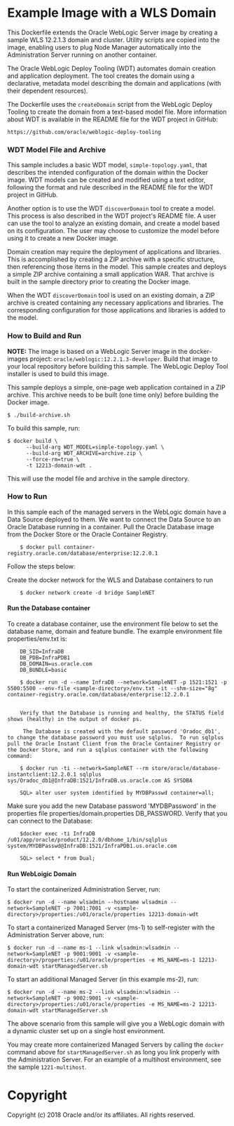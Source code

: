 Example Image with a WLS Domain
===============================
This Dockerfile extends the Oracle WebLogic Server image by creating a sample WLS 12.2.1.3 domain and cluster. Utility scripts are copied into the image, enabling users to plug Node Manager automatically into the Administration Server running on another container.

The Oracle WebLogic Deploy Tooling (WDT) automates domain creation and application deployment.  The tool creates the domain using a declarative, metadata model describing the domain and applications (with their dependent resources). 

The Dockerfile uses the `createDomain` script from the WebLogic Deploy Tooling to create the domain from a text-based model file. More information about WDT is available in the README file for the WDT project in GitHub:

`https://github.com/oracle/weblogic-deploy-tooling`

### WDT Model File and Archive

This sample includes a basic WDT model, `simple-topology.yaml`, that describes the intended configuration of the domain within the Docker image. WDT models can be created and modified using a text editor, following the format and rule described in the README file for the WDT project in GitHub.

Another option is to use the WDT `discoverDomain` tool to create a model. This process is also described in the WDT project's README file. A user can use the tool to analyze an existing domain, and create a model based on its configuration. The user may choose to customize the model before using it to create a new Docker image.

Domain creation may require the deployment of applications and libraries. This is accomplished by creating a ZIP archive with a specific structure, then referencing those items in the model. This sample creates and deploys a simple ZIP archive containing a small application WAR. That archive is built in the sample directory prior to creating the Docker image.

When the WDT `discoverDomain` tool is used on an existing domain, a ZIP archive is created containing any necessary applications and libraries. The corresponding configuration for those applications and libraries is added to the model.

### How to Build and Run

**NOTE:** The image is based on a WebLogic Server image in the docker-images project: `oracle/weblogic:12.2.1.3-developer`. Build that image to your local repository before building this sample.  The WebLogic Deploy Tool installer is used to build this image.


This sample deploys a simple, one-page web application contained in a ZIP archive. This archive needs to be built (one time only) before building the Docker image.

    $ ./build-archive.sh

To build this sample, run:

    $ docker build \
          --build-arg WDT_MODEL=simple-topology.yaml \
          --build-arg WDT_ARCHIVE=archive.zip \
          --force-rm=true \
          -t 12213-domain-wdt .

This will use the model file and archive in the sample directory.

### How to Run 
In this sample each of the managed servers in the WebLogic domain have a Data Source deployed to them. We want to connect the Data Source to an Oracle Database running in a container. Pull the Oracle Database image from the Docker Store or the Oracle Container Registry.

        $ docker pull container-registry.oracle.com/database/enterprise:12.2.0.1

Follow the steps below:

Create the docker network for the WLS and Database containers to run

        $ docker network create -d bridge SampleNET

#### Run the Database container

To create a database container, use the environment file below to set the database name, domain and feature bundle.  The example environment file properties/env.txt is:

        DB_SID=InfraDB
        DB_PDB=InfraPDB1
        DB_DOMAIN=us.oracle.com
        DB_BUNDLE=basic

        $ docker run -d --name InfraDB --network=SampleNET -p 1521:1521 -p 5500:5500 --env-file <sample-directory>/env.txt -it --shm-size="8g" container-registry.oracle.com/database/enterprise:12.2.0.1


        Verify that the Database is running and healthy, the STATUS field shows (healthy) in the output of docker ps.

         The Database is created with the default password 'Oradoc_db1', to change the database password you must use sqlplus.  To run sqlplus pull the Oracle Instant Client from the Oracle Container Registry or the Docker Store, and run a sqlplus container with the following command:

        $ docker run -ti --network=SampleNET --rm store/oracle/database-instantclient:12.2.0.1 sqlplus sys/Oradoc_db1@InfraDB:1521/InfraDB.us.oracle.com AS SYSDBA

        SQL> alter user system identified by MYDBPasswd container=all;

Make sure you add the new Database password 'MYDBPassword' in the properties file properties/domain.properties DB_PASSWORD. Verify that you can connect to the Database:

        $docker exec -ti InfraDB /u01/app/oracle/product/12.2.0/dbhome_1/bin/sqlplus system/MYDBPasswd@InfraDB:1521/InfraPDB1.us.oracle.com

        SQL> select * from Dual;

#### Run WebLoigic Domain

To start the containerized Administration Server, run:

    $ docker run -d --name wlsadmin --hostname wlsadmin --network=SampleNET -p 7001:7001 -v <sample-directory>/properties:/u01/oracle/properties 12213-domain-wdt

To start a containerized Managed Server (ms-1) to self-register with the Administration Server above, run:

    $ docker run -d --name ms-1 --link wlsadmin:wlsadmin --network=SampleNET -p 9001:9001 -v <sample-directory>/properties:/u01/oracle/properties -e MS_NAME=ms-1 12213-domain-wdt startManagedServer.sh

To start an additional Managed Server (in this example ms-2), run:

    $ docker run -d --name ms-2 --link wlsadmin:wlsadmin --network=SampleNET -p 9002:9001 -v <sample-directory>/properties:/u01/oracle/properties -e MS_NAME=ms-2 12213-domain-wdt startManagedServer.sh

The above scenario from this sample will give you a WebLogic domain with a dynamic cluster set up on a single host environment.

You may create more containerized Managed Servers by calling the `docker` command above for `startManagedServer.sh` as long you link properly with the Administration Server. For an example of a multihost environment, see the sample `1221-multihost`.

# Copyright
Copyright (c) 2018 Oracle and/or its affiliates. All rights reserved.
